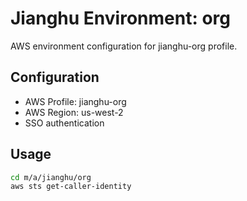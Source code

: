 # Jianghu Environment: org

AWS environment configuration for jianghu-org profile.

## Configuration

- AWS Profile: jianghu-org
- AWS Region: us-west-2
- SSO authentication

## Usage

```bash
cd m/a/jianghu/org
aws sts get-caller-identity
```
